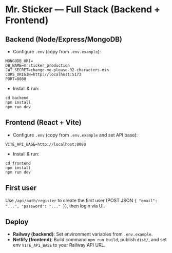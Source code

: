 # Mr. Sticker — Full Stack (Backend + Frontend)

## Backend (Node/Express/MongoDB)
- Configure `.env` (copy from `.env.example`):
```
MONGODB_URI=
DB_NAME=mrsticker_production
JWT_SECRET=change-me-please-32-characters-min
CORS_ORIGIN=http://localhost:5173
PORT=8080
```
- Install & run:
```
cd backend
npm install
npm run dev
```

## Frontend (React + Vite)
- Configure `.env` (copy from `.env.example` and set API base):
```
VITE_API_BASE=http://localhost:8080
```
- Install & run:
```
cd frontend
npm install
npm run dev
```

## First user
Use `/api/auth/register` to create the first user (POST JSON `{ "email": "...", "password": "..." }`), then login via UI.

## Deploy
- **Railway (backend)**: Set environment variables from `.env.example`.
- **Netlify (frontend)**: Build command `npm run build`, publish `dist/`, and set env `VITE_API_BASE` to your Railway API URL.
